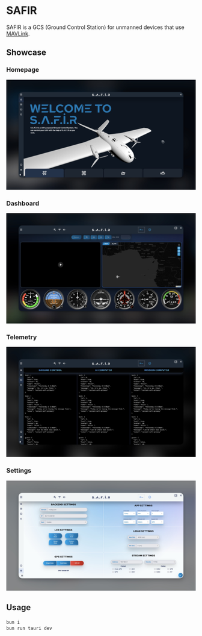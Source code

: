 # SAFIR

SAFIR is a GCS (Ground Control Station) for unmanned devices that use [MAVLink](https://mavlink.io/en/).

## Showcase

### Homepage

![Homepage](assets/homepage.jpg)

### Dashboard

![Dashboard](assets/dashboard.jpg)

### Telemetry

![Telemetry](assets/telemetry.jpg)

### Settings

![Settings](assets/settings.jpg)

## Usage

```
bun i
bun run tauri dev
```
